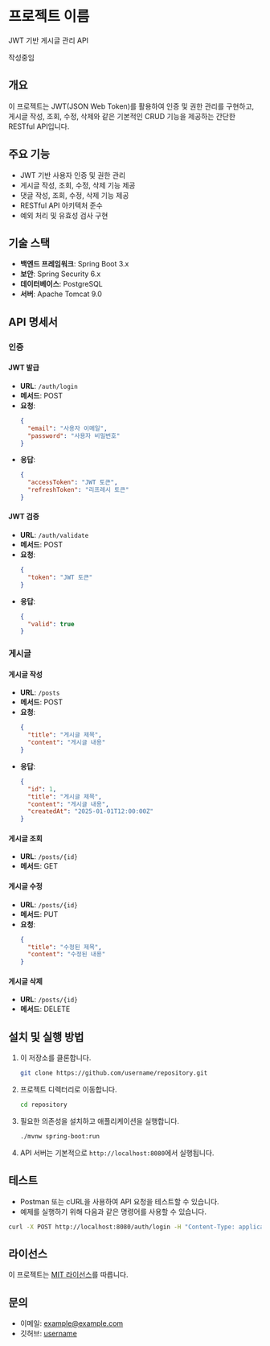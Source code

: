 # 프로젝트 이름

JWT 기반 게시글 관리 API

작성중임

## 개요

이 프로젝트는 JWT(JSON Web Token)를 활용하여 인증 및 권한 관리를 구현하고, 게시글 작성, 조회, 수정, 삭제와 같은 기본적인 CRUD 기능을 제공하는 간단한 RESTful API입니다.

## 주요 기능

- JWT 기반 사용자 인증 및 권한 관리
- 게시글 작성, 조회, 수정, 삭제 기능 제공
- 댓글 작성, 조회, 수정, 삭제 기능 제공
- RESTful API 아키텍처 준수
- 예외 처리 및 유효성 검사 구현

## 기술 스택

- **백엔드 프레임워크**: Spring Boot 3.x
- **보안**: Spring Security 6.x
- **데이터베이스**: PostgreSQL
- **서버**: Apache Tomcat 9.0

## API 명세서

### 인증

#### JWT 발급
- **URL**: `/auth/login`
- **메서드**: POST
- **요청**:
  ```json
  {
    "email": "사용자 이메일",
    "password": "사용자 비밀번호"
  }
  ```
- **응답**:
  ```json
  {
    "accessToken": "JWT 토큰",
    "refreshToken": "리프레시 토큰"
  }
  ```


#### JWT 검증
- **URL**: `/auth/validate`
- **메서드**: POST
- **요청**:
  ```json
  {
    "token": "JWT 토큰"
  }
  ```
- **응답**:
  ```json
  {
    "valid": true
  }
  ```

### 게시글

#### 게시글 작성
- **URL**: `/posts`
- **메서드**: POST
- **요청**:
  ```json
  {
    "title": "게시글 제목",
    "content": "게시글 내용"
  }
  ```
- **응답**:
  ```json
  {
    "id": 1,
    "title": "게시글 제목",
    "content": "게시글 내용",
    "createdAt": "2025-01-01T12:00:00Z"
  }
  ```

#### 게시글 조회
- **URL**: `/posts/{id}`
- **메서드**: GET

#### 게시글 수정
- **URL**: `/posts/{id}`
- **메서드**: PUT
- **요청**:
  ```json
  {
    "title": "수정된 제목",
    "content": "수정된 내용"
  }
  ```

#### 게시글 삭제
- **URL**: `/posts/{id}`
- **메서드**: DELETE

## 설치 및 실행 방법

1. 이 저장소를 클론합니다.
   ```bash
   git clone https://github.com/username/repository.git
   ```

2. 프로젝트 디렉터리로 이동합니다.
   ```bash
   cd repository
   ```

3. 필요한 의존성을 설치하고 애플리케이션을 실행합니다.
   ```bash
   ./mvnw spring-boot:run
   ```

4. API 서버는 기본적으로 `http://localhost:8080`에서 실행됩니다.

## 테스트

- Postman 또는 cURL을 사용하여 API 요청을 테스트할 수 있습니다.
- 예제를 실행하기 위해 다음과 같은 명령어를 사용할 수 있습니다.

```bash
curl -X POST http://localhost:8080/auth/login -H "Content-Type: application/json" -d '{"username":"testuser","password":"testpassword"}'
```

## 라이선스

이 프로젝트는 [MIT 라이선스](LICENSE)를 따릅니다.

## 문의

- 이메일: example@example.com
- 깃허브: [username](https://github.com/username)

